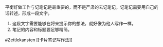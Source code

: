 平衡好做工作与记笔记是最重要的，而不是严肃的去记笔记。记笔记需要用自己的话转述，形成一段文字。
1. 这段文字需要能够在将来提示你的想法，就好像为他人写作一样。
2. 笔记的内容和标题要足够精简。

#Zettlekansten
[[卡片笔记写作法]]